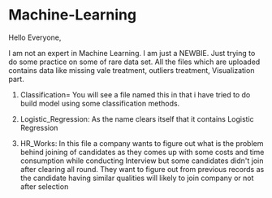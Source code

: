 # Machine-Learning

Hello Everyone,

I am not an expert in Machine Learning. I am just a NEWBIE. Just trying to do some practice on some of rare data set.
All the files which are uploaded contains data  like missing vale treatment, outliers treatment, Visualization part. 

1. Classification= You will see a file named this in that i have tried to do build model using some classification methods. 

2. Logistic_Regression: As the name clears itself that it contains Logistic Regression

3. HR_Works: In this file a company wants to figure out what is the problem behind joining of candidates as they comes up with some costs and time consumption while conducting Interview
but some candidates didn't join after clearing all round. They want to figure out from previous records as the candidate having similar qualities will likely to join company or not
after selection
